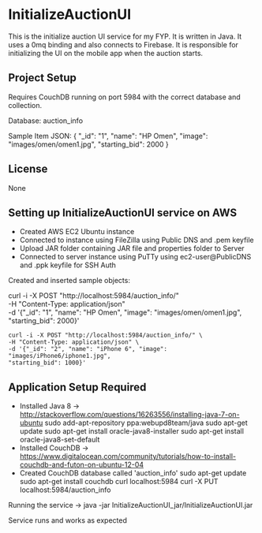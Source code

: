 # InitializeAuctionUI
This is the initialize auction UI service for my FYP. It is written in Java. It uses a 0mq binding and also connects to
Firebase. It is responsible for initializing the UI on the mobile app when the auction starts.

## Project Setup

Requires CouchDB running on port 5984 with the correct database and collection.

Database: auction_info

Sample Item JSON: {
    "_id": "1",
    "name": "HP Omen",
    "image": "images/omen/omen1.jpg",
    "starting_bid": 2000
  }

## License

None

## Setting up InitializeAuctionUI service on AWS

- Created AWS EC2 Ubuntu instance
- Connected to instance using FileZilla using Public DNS and .pem keyfile
- Upload JAR folder containing JAR file and properties folder to Server
- Connected to server instance using PuTTy using ec2-user@PublicDNS and .ppk keyfile for SSH Auth

Created and inserted sample objects:

  curl -i -X POST "http://localhost:5984/auction_info/" \
	-H "Content-Type: application/json" \
	-d '{"_id": "1", "name": "HP Omen", "image": "images/omen/omen1.jpg", "starting_bid": 2000}'

	curl -i -X POST "http://localhost:5984/auction_info/" \
	-H "Content-Type: application/json" \
	-d '{"_id": "2", "name": "iPhone 6", "image": "images/iPhone6/iphone1.jpg",
	"starting_bid": 1000}'

## Application Setup Required

- Installed Java 8 -> http://stackoverflow.com/questions/16263556/installing-java-7-on-ubuntu
	  sudo add-apt-repository ppa:webupd8team/java
	  sudo apt-get update
	  sudo apt-get install oracle-java8-installer
	  sudo apt-get install oracle-java8-set-default
- Installed CouchDB -> https://www.digitalocean.com/community/tutorials/how-to-install-couchdb-and-futon-on-ubuntu-12-04
- Created CouchDB database called 'auction_info'
    sudo apt-get update
	  sudo apt-get install couchdb
	  curl localhost:5984
	  curl -X PUT localhost:5984/auction_info

Running the service -> java -jar InitializeAuctionUI_jar/InitializeAuctionUI.jar

Service runs and works as expected
